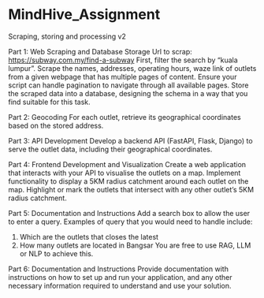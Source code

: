 # MindHive_Assignment

Scraping, storing and processing v2


Part 1: Web Scraping and Database Storage
Url to scrap: https://subway.com.my/find-a-subway
First, filter the search by “kuala lumpur”. Scrape the names, addresses, operating hours, waze link of
outlets from a given webpage that has multiple pages of content. Ensure your script can handle
pagination to navigate through all available pages.
Store the scraped data into a database, designing the schema in a way that you find suitable for this
task.


Part 2: Geocoding
For each outlet, retrieve its geographical coordinates based on the stored address.


Part 3: API Development
Develop a backend API (FastAPI, Flask, Django) to serve the outlet data, including their geographical
coordinates.


Part 4: Frontend Development and Visualization
Create a web application that interacts with your API to visualise the outlets on a map.
Implement functionality to display a 5KM radius catchment around each outlet on the map.
Highlight or mark the outlets that intersect with any other outlet’s 5KM radius catchment.


Part 5: Documentation and Instructions
Add a search box to allow the user to enter a query. Examples of query that you would need to handle
include:
1. Which are the outlets that closes the latest
2. How many outlets are located in Bangsar
You are free to use RAG, LLM or NLP to achieve this.


Part 6: Documentation and Instructions
Provide documentation with instructions on how to set up and run your application, and any other
necessary information required to understand and use your solution.
